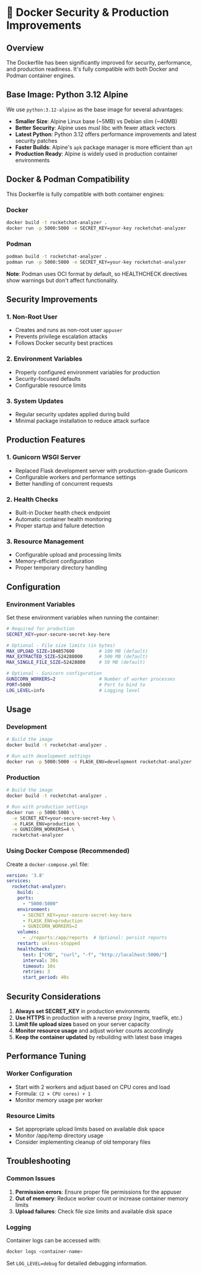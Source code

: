 # 🐳 Docker Security & Production Improvements

## Overview
The Dockerfile has been significantly improved for security, performance, and production readiness. It's fully compatible with both Docker and Podman container engines.

## Base Image: Python 3.12 Alpine

We use `python:3.12-alpine` as the base image for several advantages:

- **Smaller Size**: Alpine Linux base (~5MB) vs Debian slim (~40MB)
- **Better Security**: Alpine uses musl libc with fewer attack vectors
- **Latest Python**: Python 3.12 offers performance improvements and latest security patches
- **Faster Builds**: Alpine's `apk` package manager is more efficient than `apt`
- **Production Ready**: Alpine is widely used in production container environments

## Docker & Podman Compatibility

This Dockerfile is fully compatible with both container engines:

### Docker
```bash
docker build -t rocketchat-analyzer .
docker run -p 5000:5000 -e SECRET_KEY=your-key rocketchat-analyzer
```

### Podman
```bash
podman build -t rocketchat-analyzer .
podman run -p 5000:5000 -e SECRET_KEY=your-key rocketchat-analyzer
```

**Note**: Podman uses OCI format by default, so HEALTHCHECK directives show warnings but don't affect functionality.

## Security Improvements

### 1. Non-Root User
- Creates and runs as non-root user `appuser`
- Prevents privilege escalation attacks
- Follows Docker security best practices

### 2. Environment Variables
- Properly configured environment variables for production
- Security-focused defaults
- Configurable resource limits

### 3. System Updates
- Regular security updates applied during build
- Minimal package installation to reduce attack surface

## Production Features

### 1. Gunicorn WSGI Server
- Replaced Flask development server with production-grade Gunicorn
- Configurable workers and performance settings
- Better handling of concurrent requests

### 2. Health Checks
- Built-in Docker health check endpoint
- Automatic container health monitoring
- Proper startup and failure detection

### 3. Resource Management
- Configurable upload and processing limits
- Memory-efficient configuration
- Proper temporary directory handling

## Configuration

### Environment Variables
Set these environment variables when running the container:

```bash
# Required for production
SECRET_KEY=your-secure-secret-key-here

# Optional - File size limits (in bytes)
MAX_UPLOAD_SIZE=104857600         # 100 MB (default)
MAX_EXTRACTED_SIZE=524288000      # 500 MB (default)
MAX_SINGLE_FILE_SIZE=52428800     # 50 MB (default)

# Optional - Gunicorn configuration
GUNICORN_WORKERS=2                # Number of worker processes
PORT=5000                         # Port to bind to
LOG_LEVEL=info                    # Logging level
```

## Usage

### Development
```bash
# Build the image
docker build -t rocketchat-analyzer .

# Run with development settings
docker run -p 5000:5000 -e FLASK_ENV=development rocketchat-analyzer
```

### Production
```bash
# Build the image
docker build -t rocketchat-analyzer .

# Run with production settings
docker run -p 5000:5000 \
  -e SECRET_KEY=your-secure-secret-key \
  -e FLASK_ENV=production \
  -e GUNICORN_WORKERS=4 \
  rocketchat-analyzer
```

### Using Docker Compose (Recommended)
Create a `docker-compose.yml` file:

```yaml
version: '3.8'
services:
  rocketchat-analyzer:
    build: .
    ports:
      - "5000:5000"
    environment:
      - SECRET_KEY=your-secure-secret-key-here
      - FLASK_ENV=production
      - GUNICORN_WORKERS=2
    volumes:
      - ./reports:/app/reports  # Optional: persist reports
    restart: unless-stopped
    healthcheck:
      test: ["CMD", "curl", "-f", "http://localhost:5000/"]
      interval: 30s
      timeout: 10s
      retries: 3
      start_period: 40s
```

## Security Considerations

1. **Always set SECRET_KEY** in production environments
2. **Use HTTPS** in production with a reverse proxy (nginx, traefik, etc.)
3. **Limit file upload sizes** based on your server capacity
4. **Monitor resource usage** and adjust worker counts accordingly
5. **Keep the container updated** by rebuilding with latest base images

## Performance Tuning

### Worker Configuration
- Start with 2 workers and adjust based on CPU cores and load
- Formula: `(2 × CPU cores) + 1`
- Monitor memory usage per worker

### Resource Limits
- Set appropriate upload limits based on available disk space
- Monitor /app/temp directory usage
- Consider implementing cleanup of old temporary files

## Troubleshooting

### Common Issues
1. **Permission errors**: Ensure proper file permissions for the appuser
2. **Out of memory**: Reduce worker count or increase container memory limits
3. **Upload failures**: Check file size limits and available disk space

### Logging
Container logs can be accessed with:
```bash
docker logs <container-name>
```

Set `LOG_LEVEL=debug` for detailed debugging information.
